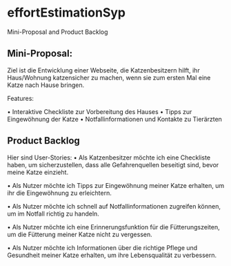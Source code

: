 # effortEstimationSyp
Mini-Proposal and Product Backlog

<h2>Mini-Proposal:</h2>
Ziel ist die Entwicklung einer Webseite, die Katzenbesitzern hilft, ihr Haus/Wohnung katzensicher zu machen, wenn sie zum ersten Mal eine Katze nach Hause bringen.

Features:

•	Interaktive Checkliste zur Vorbereitung des Hauses
•	Tipps zur Eingewöhnung der Katze
•	Notfallinformationen und Kontakte zu Tierärzten

<h2>Product Backlog</h2>

Hier sind User-Stories:
•	Als Katzenbesitzer möchte ich eine Checkliste haben, um sicherzustellen, dass alle Gefahrenquellen beseitigt sind, bevor meine Katze einzieht.

•	Als Nutzer möchte ich Tipps zur Eingewöhnung meiner Katze erhalten, um ihr die Eingewöhnung zu erleichtern.

•	Als Nutzer möchte ich schnell auf Notfallinformationen zugreifen können, um im Notfall richtig zu handeln.

•	Als Nutzer möchte ich eine Erinnerungsfunktion für die Fütterungszeiten, um die Fütterung meiner Katze nicht zu vergessen.

•	Als Nutzer möchte ich Informationen über die richtige Pflege und Gesundheit meiner Katze erhalten, um ihre Lebensqualität zu verbessern.



